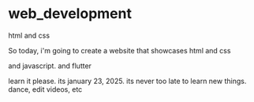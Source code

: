 # web_development
html and css

So today, i'm going to create a website that showcases html and css

and javascript.
and flutter
















learn it please. its january 23, 2025. its never too late to learn new things.
dance, edit videos, etc
